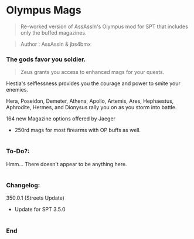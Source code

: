 # Olympus Mags
>Re-worked version of AssAssIn's Olympus mod for SPT that includes only the buffed magazines.

>Author  : AssAssIn & jbs4bmx


### The gods favor you soldier.
>Zeus grants you access to enhanced mags for your quests.

Hestia's selflessness provides you the courage and power to smite your enemies.

Hera, Poseidon, Demeter, Athena, Apollo, Artemis, Ares, Hephaestus, Aphrodite, Hermes, and Dionysus rally you on as you storm into battle.


164 new Magazine options offered by Jaeger
  - 250rd mags for most firearms with OP buffs as well.
#

### To-Do?:
Hmm... There doesn't appear to be anything here.
#

### Changelog:
350.0.1 (Streets Update)
  - Update for SPT 3.5.0
#

### End
#